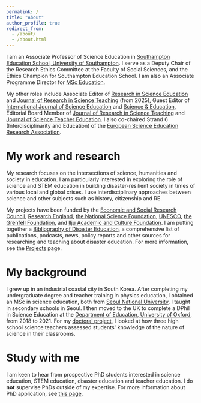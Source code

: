 ```yaml
---
permalink: /
title: "About"
author_profile: true
redirect_from: 
  - /about/
  - /about.html
---
```


I am an Associate Professor of Science Education in [Southampton Education School, University of Southampton](https://www.southampton.ac.uk/about/faculties-schools-departments/southampton-education-school). I serve as a Deputy Chair of the Research Ethics Committee at the Faculty of Social Sciences, and the Ethics Champion for Southampton Education School. I am also an Associate Programme Director for [MSc Education](https://www.southampton.ac.uk/courses/education-masters-msc).

My other roles include Associate Editor of [Research in Science Education](https://link.springer.com/journal/11165) and [Journal of Research in Science Teaching](https://onlinelibrary.wiley.com/journal/10982736) (from 2025), Guest Editor of [International Journal of Science Education](https://www.tandfonline.com/journals/tsed20) and [Science & Education](https://link.springer.com/journal/11191), Editorial Board Member of [Journal of Research in Science Teaching](https://onlinelibrary.wiley.com/journal/10982736) and [Journal of Science Teacher Education](https://www.tandfonline.com/journals/uste20). I also co-chaired Strand 6 (Interdisciplinarity and Education) of the [European Science Education Research Association](https://www.esera.org/).

# My work and research
My research focuses on the intersections of science, humanities and society in education. I am particularly interested in exploring the role of science and STEM education in building disaster-resilient society in times of various local and global crises. I use interdisciplinary approaches between science and other subjects such as history, citizenship and RE. <br/>

My projects have been funded by the [Economic and Social Research Council](https://www.ukri.org/councils/esrc/), [Research England](https://www.ukri.org/councils/research-england/), [the National Science Foundation](https://www.nsf.gov/), [UNESCO](https://www.unesco.org/en), [the Grenfell Foundation](https://www.grenfellfoundation.org.uk/), and [Ilju Academic and Culture Foundation](https://www.iljufoundation.org/). I am putting together a [Bibliography of Disaster Education](https://www.zotero.org/groups/5106264/bibliography_of_disaster_education/library), a comprehensive list of publications, podcasts, news, policy reports and other sources for researching and teaching about disaster education. For more information, see the [Projects](https://wonyongpark89.github.io/projects/) page.

# My background
I grew up in an industrial coastal city in South Korea. After completing my undergraduate degree and teacher training in physics education, I obtained an MSc in science education, both from [Seoul National University](https://en.snu.ac.kr/). I taught in secondary schools in Seoul. I then moved to the UK to complete a DPhil in Science Education at the [Department of Education, University of Oxford](https://www.education.ox.ac.uk/), from 2018 to 2021. For my [doctoral project](https://ora.ox.ac.uk/objects/uuid:f117fbd8-6e07-456a-b6ad-92ff74b28d0a), I looked at how three high school science teachers assessed students' knowledge of the nature of science in their classrooms.

# Study with me
I am keen to hear from prospective PhD students interested in science education, STEM education, disaster education and teacher education. I do **not** supervise PhDs outside of my expertise. For more information about PhD application, see [this page](https://www.southampton.ac.uk/study/postgraduate-research/education).

